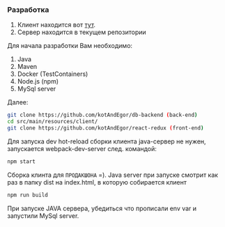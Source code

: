 ### Разработка
1. Клиент находится вот [тут](https://github.com/kotAndEgor/db-backend).
2. Сервер находится в текущем репозитории

Для начала разработки Вам необходимо:
1. Java 
2. Maven
3. Docker (TestContainers)
4. Node.js (npm)
5. MySql server

Далее:
```sh
git clone https://github.com/kotAndEgor/db-backend (back-end)
cd src/main/resources/client/
git clone https://github.com/kotAndEgor/react-redux (front-end)
```

Для запуска dev hot-reload сборки клиента java-сервер не нужен, запускается webpack-dev-server след. командой:
```sh
npm start
```

Cборка клинта для `ПРОДАКШОНА` =). Java server при запуске смотрит как раз в папку dist на index.html, в которую собирается клиент
```sh
npm run build
```

При запуске JAVA сервера, убедиться что прописали env var и запустили MySql server.
